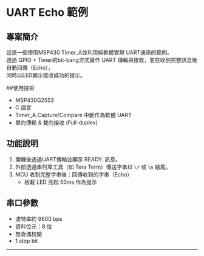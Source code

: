 # UART Echo 範例

## 專案簡介
這是一個使用MSP430 Timer_A並利用純軟體實現 UART通訊的範例。  
透過 GPIO + Timer的bit-bang方式實作 UART 傳輸與接收，並在收到完整訊息後自動回傳（Echo），  
同時以LED顯示接收成功的提示。

##使用技術
- MSP430G2553 
- C 語言
- Timer_A Capture/Compare 中斷作為軟體 UART
- 單向傳輸 & 雙向接收 (Full-duplex)

## 功能說明
1. 開機後透過UART傳輸並顯示 READY. 訊息。
2. 外部透過串列埠工具（如 Tera Term）傳送字串以 `\r` 或 `\n` 結尾。
3. MCU 收到完整字串後：回傳收到的字串（Echo）
   - 板載 LED 亮起 50ms 作為提示

## 串口參數
- 波特率約 9600 bps
- 資料位元：8 位
- 無奇偶校驗
- 1 stop bit


---


